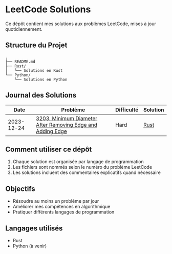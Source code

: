 # LeetCode Solutions

Ce dépôt contient mes solutions aux problèmes LeetCode, mises à jour quotidiennement.

## Structure du Projet

```
.
├── README.md
├── Rust/
│   └── Solutions en Rust
└── Python/
    └── Solutions en Python
```

## Journal des Solutions

| Date | Problème | Difficulté | Solution |
|------|----------|------------|----------|
| 2023-12-24 | [3203. Minimum Diameter After Removing Edge and Adding Edge](https://leetcode.com/problems/minimum-diameter-after-removing-edge-and-adding-edge/) | Hard | [Rust](./Rust/3203.rs) |

## Comment utiliser ce dépôt

1. Chaque solution est organisée par langage de programmation
2. Les fichiers sont nommés selon le numéro du problème LeetCode
3. Les solutions incluent des commentaires explicatifs quand nécessaire

## Objectifs

- Résoudre au moins un problème par jour
- Améliorer mes compétences en algorithmique
- Pratiquer différents langages de programmation

## Langages utilisés

- Rust
- Python (à venir) 